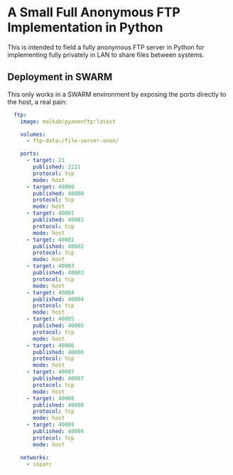 # A Small Full Anonymous FTP Implementation in Python

This is intended to field a fully anonymous FTP server in Python for implementing fully privately in LAN to share files between systems.


## Deployment in SWARM

This only works in a SWARM environment by exposing the ports directly to the host, a real pain:

```yaml
  ftp:
    image: malkab/pyanonftp:latest

    volumes:
      - ftp-data:/file-server-anon/

    ports:
      - target: 21
        published: 2221
        protocol: tcp
        mode: host
      - target: 40000
        published: 40000
        protocol: tcp
        mode: host
      - target: 40001
        published: 40001
        protocol: tcp
        mode: host
      - target: 40002
        published: 40002
        protocol: tcp
        mode: host
      - target: 40003
        published: 40003
        protocol: tcp
        mode: host
      - target: 40004
        published: 40004
        protocol: tcp
        mode: host
      - target: 40005
        published: 40005
        protocol: tcp
        mode: host
      - target: 40006
        published: 40006
        protocol: tcp
        mode: host
      - target: 40007
        published: 40007
        protocol: tcp
        mode: host
      - target: 40008
        published: 40008
        protocol: tcp
        mode: host
      - target: 40009
        published: 40009
        protocol: tcp
        mode: host

    networks:
      - ssparc
```
